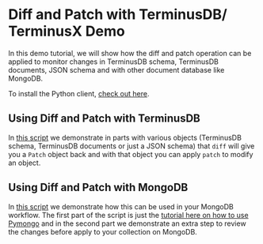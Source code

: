 # Diff and Patch with TerminusDB/ TerminusX Demo

In this demo tutorial, we will show how the diff and patch operation can be applied to monitor changes in TerminusDB schema, TerminusDB documents, JSON schema and with other document database like MongoDB.

To install the Python client, [check out here](https://github.com/terminusdb/terminusdb-client-python#installation).

## Using Diff and Patch with TerminusDB

In [this script](./diff_demo.py) we demonstrate in parts with various objects (TerminusDB schema, TerminusDB documents or just a JSON schema) that `diff` will give you a `Patch` object back and with that object you can apply `patch` to modify an object.

## Using Diff and Patch with MongoDB

In [this script](./mongo_demo.py) we demonstrate how this can be used in your MongoDB workflow. The first part of the script is just the [tutorial here on how to use Pymongo](https://www.mongodb.com/languages/python) and in the second part we demonstrate an extra step to review the changes before apply to your collection on MongoDB.
